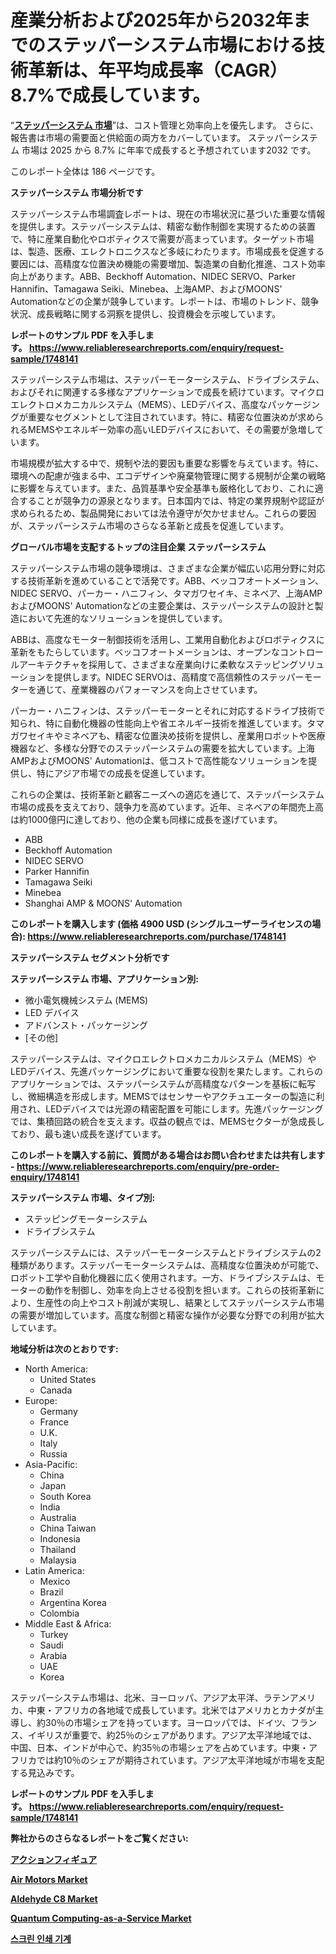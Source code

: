 <p><h1>産業分析および2025年から2032年までのステッパーシステム市場における技術革新は、年平均成長率（CAGR）8.7%で成長しています。</h1></p><p>&ldquo;<strong><a href="https://www.reliableresearchreports.com/stepper-system-r1748141?utm_campaign=107&utm_medium=9&utm_source=Github&utm_content=ia&utm_term=17032025&utm_id=stepper-system">ステッパーシステム 市場</a></strong>&rdquo;は、コスト管理と効率向上を優先します。 さらに、報告書は市場の需要面と供給面の両方をカバーしています。 ステッパーシステム 市場は 2025 から 8.7% に年率で成長すると予想されています2032 です。</p>
<p>このレポート全体は 186 ページです。</p>
<p><strong>ステッパーシステム 市場分析です</strong></p>
<p><p>ステッパーシステム市場調査レポートは、現在の市場状況に基づいた重要な情報を提供します。ステッパーシステムは、精密な動作制御を実現するための装置で、特に産業自動化やロボティクスで需要が高まっています。ターゲット市場は、製造、医療、エレクトロニクスなど多岐にわたります。市場成長を促進する要因には、高精度な位置決め機能の需要増加、製造業の自動化推進、コスト効率向上があります。ABB、Beckhoff Automation、NIDEC SERVO、Parker Hannifin、Tamagawa Seiki、Minebea、上海AMP、およびMOONS' Automationなどの企業が競争しています。レポートは、市場のトレンド、競争状況、成長戦略に関する洞察を提供し、投資機会を示唆しています。</p></p>
<p><strong>レポートのサンプル PDF を入手します。&nbsp;<a href="https://www.reliableresearchreports.com/enquiry/request-sample/1748141?utm_campaign=107&utm_medium=9&utm_source=Github&utm_content=ia&utm_term=17032025&utm_id=stepper-system">https://www.reliableresearchreports.com/enquiry/request-sample/1748141</a></strong></p>
<p><p>ステッパーシステム市場は、ステッパーモーターシステム、ドライブシステム、およびそれに関連する多様なアプリケーションで成長を続けています。マイクロエレクトロメカニカルシステム（MEMS）、LEDデバイス、高度なパッケージングが重要なセグメントとして注目されています。特に、精密な位置決めが求められるMEMSやエネルギー効率の高いLEDデバイスにおいて、その需要が急増しています。</p><p>市場規模が拡大する中で、規制や法的要因も重要な影響を与えています。特に、環境への配慮が強まる中、エコデザインや廃棄物管理に関する規制が企業の戦略に影響を与えています。また、品質基準や安全基準も厳格化しており、これに適合することが競争力の源泉となります。日本国内では、特定の業界規制や認証が求められるため、製品開発においては法令遵守が欠かせません。これらの要因が、ステッパーシステム市場のさらなる革新と成長を促進しています。</p></p>
<p><strong>グローバル市場を支配するトップの注目企業 ステッパーシステム</strong></p>
<p><p>ステッパーシステム市場の競争環境は、さまざまな企業が幅広い応用分野に対応する技術革新を進めていることで活発です。ABB、ベッコフオートメーション、NIDEC SERVO、パーカー・ハニフィン、タマガワセイキ、ミネベア、上海AMPおよびMOONS' Automationなどの主要企業は、ステッパーシステムの設計と製造において先進的なソリューションを提供しています。</p><p>ABBは、高度なモーター制御技術を活用し、工業用自動化およびロボティクスに革新をもたらしています。ベッコフオートメーションは、オープンなコントロールアーキテクチャを採用して、さまざまな産業向けに柔軟なステッピングソリューションを提供します。NIDEC SERVOは、高精度で高信頼性のステッパーモーターを通じて、産業機器のパフォーマンスを向上させています。</p><p>パーカー・ハニフィンは、ステッパーモーターとそれに対応するドライブ技術で知られ、特に自動化機器の性能向上や省エネルギー技術を推進しています。タマガワセイキやミネベアも、精密な位置決め技術を提供し、産業用ロボットや医療機器など、多様な分野でのステッパーシステムの需要を拡大しています。上海AMPおよびMOONS' Automationは、低コストで高性能なソリューションを提供し、特にアジア市場での成長を促進しています。</p><p>これらの企業は、技術革新と顧客ニーズへの適応を通じて、ステッパーシステム市場の成長を支えており、競争力を高めています。近年、ミネベアの年間売上高は約1000億円に達しており、他の企業も同様に成長を遂げています。</p></p>
<p><ul><li>ABB</li><li>Beckhoff Automation</li><li>NIDEC SERVO</li><li>Parker Hannifin</li><li>Tamagawa Seiki</li><li>Minebea</li><li>Shanghai AMP & MOONS' Automation</li></ul></p>
<p><strong>このレポートを購入します (価格 4900 USD (シングルユーザーライセンスの場合):&nbsp;<a href="https://www.reliableresearchreports.com/purchase/1748141?utm_campaign=107&utm_medium=9&utm_source=Github&utm_content=ia&utm_term=17032025&utm_id=stepper-system">https://www.reliableresearchreports.com/purchase/1748141</a></strong></p>
<p><strong>ステッパーシステム セグメント分析です</strong></p>
<p><strong>ステッパーシステム 市場、アプリケーション別:</strong></p>
<p><ul><li>微小電気機械システム (MEMS)</li><li>LED デバイス</li><li>アドバンスト・パッケージング</li><li>[その他]</li></ul></p>
<p><p>ステッパーシステムは、マイクロエレクトロメカニカルシステム（MEMS）やLEDデバイス、先進パッケージングにおいて重要な役割を果たします。これらのアプリケーションでは、ステッパーシステムが高精度なパターンを基板に転写し、微細構造を形成します。MEMSではセンサーやアクチュエーターの製造に利用され、LEDデバイスでは光源の精密配置を可能にします。先進パッケージングでは、集積回路の統合を支えます。収益の観点では、MEMSセクターが急成長しており、最も速い成長を遂げています。</p></p>
<p><strong>このレポートを購入する前に、質問がある場合はお問い合わせまたは共有します - <a href="https://www.reliableresearchreports.com/enquiry/pre-order-enquiry/1748141?utm_campaign=107&utm_medium=9&utm_source=Github&utm_content=ia&utm_term=17032025&utm_id=stepper-system">https://www.reliableresearchreports.com/enquiry/pre-order-enquiry/1748141</a></strong></p>
<p><strong>ステッパーシステム 市場、タイプ別:</strong></p>
<p><ul><li>ステッピングモーターシステム</li><li>ドライブシステム</li></ul></p>
<p><p>ステッパーシステムには、ステッパーモーターシステムとドライブシステムの2種類があります。ステッパーモーターシステムは、高精度な位置決めが可能で、ロボット工学や自動化機器に広く使用されます。一方、ドライブシステムは、モーターの動作を制御し、効率を向上させる役割を担います。これらの技術革新により、生産性の向上やコスト削減が実現し、結果としてステッパーシステム市場の需要が増加しています。高度な制御と精密な操作が必要な分野での利用が拡大しています。</p></p>
<p><strong>地域分析は次のとおりです:</strong></p>
<p><ul>
    <li>
        North America:
        <ul>
            <li>United States</li>
            <li>Canada</li>
        </ul>
    </li>
    <li>
        Europe:
        <ul>
            <li>Germany</li>
            <li>France</li>
            <li>U.K.</li>
            <li>Italy</li>
            <li>Russia</li>
        </ul>
    </li>
    <li>
        Asia-Pacific:
        <ul>
            <li>China</li>
            <li>Japan</li>
            <li>South Korea</li>
            <li>India</li>
            <li>Australia</li>
            <li>China Taiwan</li>
            <li>Indonesia</li>
            <li>Thailand</li>
            <li>Malaysia</li>
        </ul>
    </li>
    <li>
        Latin America:
        <ul>
            <li>Mexico</li>
            <li>Brazil</li>
            <li>Argentina Korea</li>
            <li>Colombia</li>
        </ul>
    </li>
    <li>
        Middle East & Africa:
        <ul>
            <li>Turkey</li>
            <li>Saudi</li>
            <li>Arabia</li>
            <li>UAE</li>
            <li>Korea</li>
        </ul>
    </li>
    </ul></p>
<p><p>ステッパーシステム市場は、北米、ヨーロッパ、アジア太平洋、ラテンアメリカ、中東・アフリカの各地域で成長しています。北米ではアメリカとカナダが主導し、約30％の市場シェアを持っています。ヨーロッパでは、ドイツ、フランス、イギリスが重要で、約25％のシェアがあります。アジア太平洋地域では、中国、日本、インドが中心で、約35％の市場シェアを占めています。中東・アフリカでは約10％のシェアが期待されています。アジア太平洋地域が市場を支配する見込みです。</p></p>
<p><strong>レポートのサンプル PDF を入手します。&nbsp;<a href="https://www.reliableresearchreports.com/enquiry/request-sample/1748141?utm_campaign=107&utm_medium=9&utm_source=Github&utm_content=ia&utm_term=17032025&utm_id=stepper-system">https://www.reliableresearchreports.com/enquiry/request-sample/1748141</a></strong></p>
<p><strong></strong></p>
<p><strong></strong></p>
<p><strong></strong></p>
<p><strong></strong></p>
<p><strong>弊社からのさらなるレポートをご覧ください:</strong></p>
<p><strong><p><a href="https://github.com/mohamedbakry57/Market-Research-Report-List-7/blob/main/564114745983.md?utm_campaign=107&utm_medium=9&utm_source=Github&utm_content=ia&utm_term=17032025&utm_id=stepper-system">アクションフィギュア</a></p><p><a href="https://www.linkedin.com/pulse/growth-journey-air-motors-market-uncovering-48-cagr-through-zqfnf?utm_campaign=107&utm_medium=9&utm_source=Github&utm_content=ia&utm_term=17032025&utm_id=stepper-system">Air Motors Market</a></p><p><a href="https://github.com/zeyddaddo4/Market-Research-Report-List-1/blob/main/aldehyde-c8-market.md?utm_campaign=107&utm_medium=9&utm_source=Github&utm_content=ia&utm_term=17032025&utm_id=stepper-system">Aldehyde C8 Market</a></p><p><a href="https://github.com/pllahoithana9/Market-Research-Report-List-1/blob/main/quantum-computing-as-a-service-market.md?utm_campaign=107&utm_medium=9&utm_source=Github&utm_content=ia&utm_term=17032025&utm_id=stepper-system">Quantum Computing-as-a-Service Market</a></p><p><a href="https://github.com/laholand/Market-Research-Report-List-7/blob/main/235263746862.md?utm_campaign=107&utm_medium=9&utm_source=Github&utm_content=ia&utm_term=17032025&utm_id=stepper-system">스크린 인쇄 기계</a></p></strong></p>